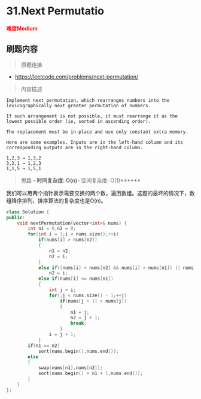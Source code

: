 # 31.Next Permutatio

**<font color=red>难度Medium</font>**

## 刷题内容
> 原题连接

* https://leetcode.com/problems/next-permutation/

> 内容描述

```
Implement next permutation, which rearranges numbers into the lexicographically next greater permutation of numbers.

If such arrangement is not possible, it must rearrange it as the lowest possible order (ie, sorted in ascending order).

The replacement must be in-place and use only constant extra memory.

Here are some examples. Inputs are in the left-hand column and its corresponding outputs are in the right-hand column.

1,2,3 → 1,3,2
3,2,1 → 1,2,3
1,1,5 → 1,5,1
```
> 思路
******- 时间复杂度: O(n)******- 空间复杂度: O(1)******

我们可以用两个指针表示需要交换的两个数，遍历数组。这题的最坏的情况下，数组降序排列，排序算法的复杂度也是O(n)。

```cpp
class Solution {
public:
    void nextPermutation(vector<int>& nums) {
        int n1 = 0,n2 = 0;
        for(int i = 1;i < nums.size();++i)
            if(nums[i] > nums[n2])
            {
                n1 = n2;
                n2 = i;
            }
            else if((nums[i] < nums[n2] && nums[i] > nums[n1]) || nums[i] == nums[n2])
                n2 = i;
            else if(nums[i] <= nums[n1])
            {
                int j = i;
                for(;j < nums.size() - 1;++j)
                    if(nums[j + 1] > nums[j])
                    {
                        n1 = j;
                        n2 = j + 1;
                        break;
                    }
                i = j + 1;
            }
        if(n1 == n2)
            sort(nums.begin(),nums.end());
        else
        {
            swap(nums[n1],nums[n2]);
            sort(nums.begin() + n1 + 1,nums.end());
        }
    }
};
```

